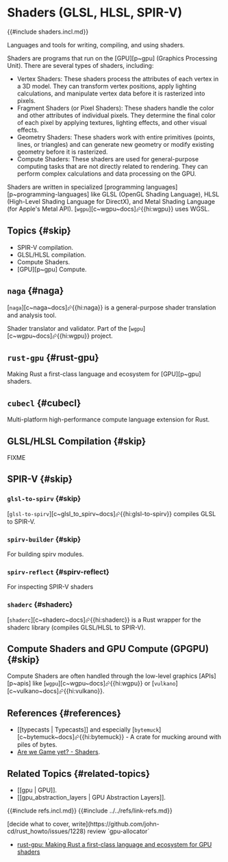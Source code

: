 # Shaders (GLSL, HLSL, SPIR-V)

{{#include shaders.incl.md}}

Languages and tools for writing, compiling, and using shaders.

Shaders are programs that run on the [GPU][p~gpu] (Graphics Processing Unit). There are several types of shaders, including:

- Vertex Shaders: These shaders process the attributes of each vertex in a 3D model. They can transform vertex positions, apply lighting calculations, and manipulate vertex data before it is rasterized into pixels.
- Fragment Shaders (or Pixel Shaders): These shaders handle the color and other attributes of individual pixels. They determine the final color of each pixel by applying textures, lighting effects, and other visual effects.
- Geometry Shaders: These shaders work with entire primitives (points, lines, or triangles) and can generate new geometry or modify existing geometry before it is rasterized.
- Compute Shaders: These shaders are used for general-purpose computing tasks that are not directly related to rendering. They can perform complex calculations and data processing on the GPU.

Shaders are written in specialized [programming languages][p~programming-languages] like GLSL (OpenGL Shading Language), HLSL (High-Level Shading Language for DirectX), and Metal Shading Language (for Apple's Metal API). [`wgpu`][c~wgpu~docs]⮳{{hi:wgpu}} uses WGSL.

## Topics {#skip}

- SPIR-V compilation.
- GLSL/HLSL compilation.
- Compute Shaders.
- [GPU][p~gpu] Compute.

## `naga` {#naga}

[`naga`][c~naga~docs]⮳{{hi:naga}} is a general-purpose shader translation and analysis tool.

Shader translator and validator. Part of the [`wgpu`][c~wgpu~docs]⮳{{hi:wgpu}} project.

## `rust-gpu` {#rust-gpu}

Making Rust a first-class language and ecosystem for [GPU][p~gpu] shaders.

## `cubecl` {#cubecl}

Multi-platform high-performance compute language extension for Rust.

## GLSL/HLSL Compilation {#skip}

FIXME

## SPIR-V {#skip}

### `glsl-to-spirv` {#skip}

[`glsl-to-spirv`][c~glsl_to_spirv~docs]⮳{{hi:glsl-to-spirv}} compiles GLSL to SPIR-V.

### `spirv-builder` {#skip}

For building spirv modules.

### `spirv-reflect` {#spirv-reflect}

For inspecting SPIR-V shaders

### `shaderc` {#shaderc}

[`shaderc`][c~shaderc~docs]⮳{{hi:shaderc}} is a Rust wrapper for the shaderc library (compiles GLSL/HLSL to SPIR-V).

## Compute Shaders and GPU Compute (GPGPU) {#skip}

Compute Shaders are often handled through the low-level graphics [APIs][p~apis] like [`wgpu`][c~wgpu~docs]⮳{{hi:wgpu}} or [`vulkano`][c~vulkano~docs]⮳{{hi:vulkano}}.

## References {#references}

- [[typecasts | Typecasts]] and especially [`bytemuck`][c~bytemuck~docs]⮳{{hi:bytemuck}} - A crate for mucking around with piles of bytes.
- [Are we Game yet? - Shaders](https://arewegameyet.rs/ecosystem/shader/).

## Related Topics {#related-topics}

- [[gpu | GPU]].
- [[gpu_abstraction_layers | GPU Abstraction Layers]].

{{#include refs.incl.md}}
{{#include ../../refs/link-refs.md}}

<div class="hidden">
[decide what to cover, write](https://github.com/john-cd/rust_howto/issues/1228)
review `gpu-allocator`

- [rust-gpu: Making Rust a first-class language and ecosystem for GPU shaders](https://github.com/EmbarkStudios/rust-gpu)

</div>
